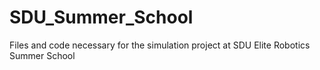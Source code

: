 # SDU_Summer_School
Files and code necessary for the simulation project at SDU Elite Robotics Summer School
